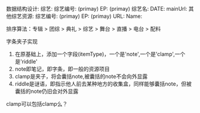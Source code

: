 数据结构设计:
  综艺:
    综艺编号:
      (primay)
    EP:
      (primay)
    综艺名:
    DATE:
    mainUrl:
  其他综艺资源:
    综艺编号:
      (primay)
    EP:
      (primay)
    URL:
    Name:


排序算法：专辑 > 团综 > 典礼  > 综艺 > 舞台 > 直播 > 电台 > 配料

字条夹子实现
1. 在原基础上，添加一个字段(itemType)，一个是'note',一个是'clamp',一个是'riddle'
2. note即笔记，即字条，即一般的资源项目
3. clamp是夹子，将会囊括note,被囊括的note不会向外显露
4. riddle是谜语，即指示他人前去某种地方的收集盒，同样能够囊括note，但被囊括的note仍旧会对外显露

clamp可以包括clamp么？